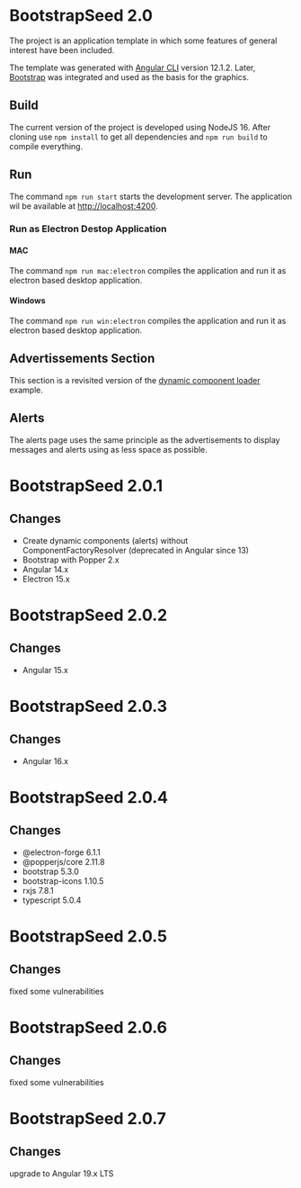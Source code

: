 # BootstrapSeed 2.0

The project is an application template in which some features of general interest have been included.

The template was generated with [Angular CLI](https://cli.angular.io) version 12.1.2. 
Later, [Bootstrap](https://getbootstrap.com/) was integrated and used 
as the basis for the graphics.

## Build

The current version of the project is developed using NodeJS 16. After cloning use `npm install` to get 
all dependencies and `npm run build` to compile everything.

## Run
The command `npm run start` starts the development server. The application wil be available at 
[http://localhost:4200]().

### Run as Electron Destop Application

#### MAC

The command `npm run mac:electron` compiles the application and run it as electron based desktop application.

#### Windows

The command `npm run win:electron` compiles the application and run it as electron based desktop application.

## Advertissements Section

This section is a revisited version of the 
[dynamic component loader](https://angular.io/guide/dynamic-component-loader) example.

## Alerts

The alerts page uses the same principle as the advertisements to display messages and alerts 
using as less space as possible.

# BootstrapSeed 2.0.1
## Changes
- Create dynamic components (alerts) without ComponentFactoryResolver (deprecated in Angular since 13)
- Bootstrap with Popper 2.x
- Angular 14.x
- Electron 15.x

# BootstrapSeed 2.0.2
## Changes
- Angular 15.x

# BootstrapSeed 2.0.3
## Changes
- Angular 16.x

# BootstrapSeed 2.0.4
## Changes
- @electron-forge 6.1.1
- @popperjs/core 2.11.8
- bootstrap 5.3.0
- bootstrap-icons 1.10.5
- rxjs 7.8.1
- typescript 5.0.4

# BootstrapSeed 2.0.5
## Changes
fixed some vulnerabilities

# BootstrapSeed 2.0.6
## Changes
fixed some vulnerabilities

# BootstrapSeed 2.0.7
## Changes
upgrade to Angular 19.x LTS
